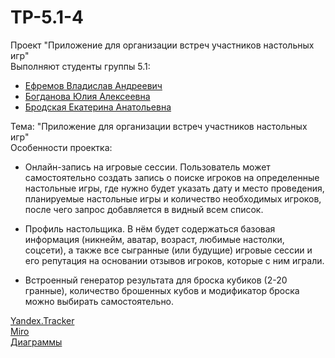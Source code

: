# TP-5.1-4

Проект "Приложение для организации встреч участников настольных игр"<br />
Выполняют студенты группы 5.1:<br />
* [Ефремов Владислав Андреевич](https://github.com/TeaProphet)<br />
* [Богданова Юлия Алексеевна](https://github.com/CezzarJ3)<br />
* [Бродская Екатерина Анатольевна](https://github.com/katreenbe)<br />

Тема: "Приложение для организации встреч участников настольных игр"<br /> 
Особенности проектка: <br />
* Онлайн-запись на игровые сессии. Пользователь может самостоятельно создать запись о поиске игроков на определенные настольные игры, где нужно будет указать дату и место проведения, планируемые настольные игры и количество необходимых игроков, после чего запрос добавляется в видный всем список.

*  Профиль настольщика. В нём будет содержаться базовая информация (никнейм, аватар, возраст, любимые настолки, соцсети), а также все сыгранные (или будущие) игровые сессии и его репутация на основании отзывов игроков, которые с ним играли.

*  Встроенный генератор результата для броска кубиков (2-20 гранные), количество брошенных кубов и модификатор броска можно выбирать самостоятельно.

[Yandex.Tracker](https://docs.google.com/document/d/1esMn-L8x2q1sNRL3jg6hi2o9e-7awD45wHRp4baL2wE/edit?usp=sharing)<br />
[Miro](https://miro.com/app/board/uXjVPiN6orU=/?share_link_id=691673774508)<br />
[Диаграммы](https://github.com/TeaProphet/TP-5.1-3/tree/master/diagrams)<br />